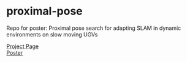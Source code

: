 # proximal-pose
Repo for poster: Proximal pose search for adapting SLAM in dynamic environments on slow moving UGVs

[Project Page](https://sabyasachis.github.io/publication/proximal-pose/) <br>
[Poster](https://sabyasachis.github.io/publication/proximal-pose/Proximal_Poster.pdf)
